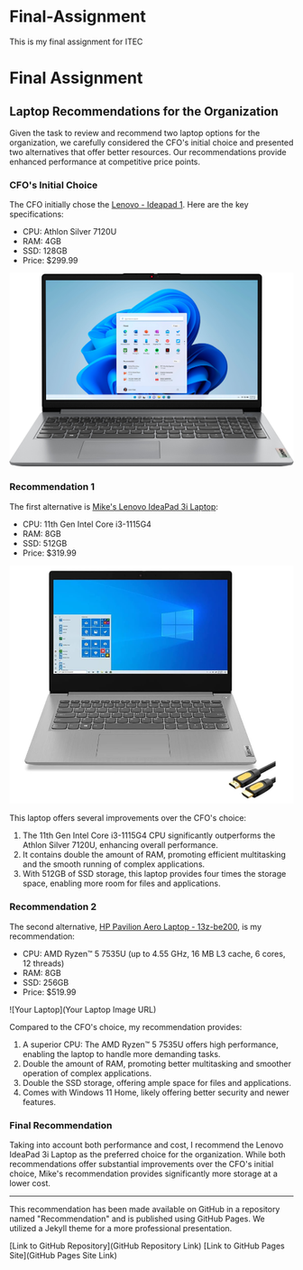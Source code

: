 # Final-Assignment
This is my final assignment for ITEC
# Final Assignment

## Laptop Recommendations for the Organization

Given the task to review and recommend two laptop options for the organization, we carefully considered the CFO's initial choice and presented two alternatives that offer better resources. Our recommendations provide enhanced performance at competitive price points. 

### CFO's Initial Choice

The CFO initially chose the [Lenovo - Ideapad 1](https://www.bestbuy.com/site/lenovo-ideapad-1-15-6-hd-laptop-athlon-silver-7120u-with-4gb-memory-128gb-ssd-cloud-grey/6531746.p?skuId=6531746). Here are the key specifications:

- CPU: Athlon Silver 7120U
- RAM: 4GB
- SSD: 128GB
- Price: $299.99

![CFO's Laptop](LenovoIdeapad.jpg)

### Recommendation 1

The first alternative is [Mike's Lenovo IdeaPad 3i Laptop](https://www.amazon.com/Lenovo-IdeaPad-Business-Student-i3-1115G4/dp/B0BSR6N4WY/ref=sr_1_2_sspa?crid=31ZBEMBLDQUC1&keywords=lenovo%2Blaptop&qid=1689560155&refinements=p_n_feature_thirty-three_browse-bin%3A23720419011&rnid=23720416011&s=pc&sprefix=lenovo%2B%2Caps%2C196&sr=1-2-spons&sp_csd=d2lkZ2V0TmFtZT1zcF9hdGY&th=1):

- CPU: 11th Gen Intel Core i3-1115G4
- RAM: 8GB
- SSD: 512GB
- Price: $319.99

![Mike's Laptop](LenovoMike's.png)

This laptop offers several improvements over the CFO's choice:

1. The 11th Gen Intel Core i3-1115G4 CPU significantly outperforms the Athlon Silver 7120U, enhancing overall performance.
2. It contains double the amount of RAM, promoting efficient multitasking and the smooth running of complex applications.
3. With 512GB of SSD storage, this laptop provides four times the storage space, enabling more room for files and applications.

### Recommendation 2

The second alternative, [HP Pavilion Aero Laptop - 13z-be200](https://www.hp.com/us-en/shop/pdp/hp-pavilion-aero-laptop-13z-be200-133-78f88av-1?&a=1&jumpid=cs_con_nc_ns&utm_medium=cs&utm_source=ga&utm_campaign=HP-Store_US_All_CPS_All_AMD_Google_All_Smart-PLA&utm_content=sp&adid=528037761309&addisttype=u&78F88AV_1&cq_src=google_ads&cq_cmp=13541623146&cq_con=123108433905&cq_term=&cq_med=&cq_plac=&cq_net=u&cq_pos=&cq_plt=gp&gclid=Cj0KCQjwzdOlBhCNARIsAPMwjbx9jw7aPgSnmxy6c7S3mof_dVloiL805sXFI43odHjXJYC21LvaVNIaAshmEALw_wcB&gclsrc=aw.ds), is my recommendation:

- CPU: AMD Ryzen™ 5 7535U (up to 4.55 GHz, 16 MB L3 cache, 6 cores, 12 threads)
- RAM: 8GB
- SSD: 256GB
- Price: $519.99

![Your Laptop](Your Laptop Image URL)

Compared to the CFO's choice, my recommendation provides:

1. A superior CPU: The AMD Ryzen™ 5 7535U offers high performance, enabling the laptop to handle more demanding tasks.
2. Double the amount of RAM, promoting better multitasking and smoother operation of complex applications.
3. Double the SSD storage, offering ample space for files and applications.
4. Comes with Windows 11 Home, likely offering better security and newer features.

### Final Recommendation

Taking into account both performance and cost, I recommend the Lenovo IdeaPad 3i Laptop as the preferred choice for the organization. While both recommendations offer substantial improvements over the CFO's initial choice, Mike's recommendation provides significantly more storage at a lower cost.

---

This recommendation has been made available on GitHub in a repository named "Recommendation" and is published using GitHub Pages. We utilized a Jekyll theme for a more professional presentation.

[Link to GitHub Repository](GitHub Repository Link)
[Link to GitHub Pages Site](GitHub Pages Site Link)
